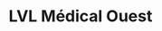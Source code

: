 ---
title: "LVL Médical Ouest"
url: /saint-xandre/lvl-medical-ouest/
shop: approvisionnement médical
---